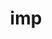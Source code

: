 ---
category: 3-letters
denotation: null
name: imp
reference_link: https://www.etymonline.com/word/imp
root_language: null
root_name: null
title: imp
type: free
word_sums:
- respelling: imp
  sum: 'Imp + '
---